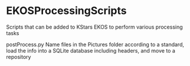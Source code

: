 # EKOSProcessingScripts
Scripts that can be added to KStars EKOS to perform various processing tasks

postProcess.py    Name files in the Pictures folder according to a standard, load the info into a SQLite database including headers, and move to a repository
